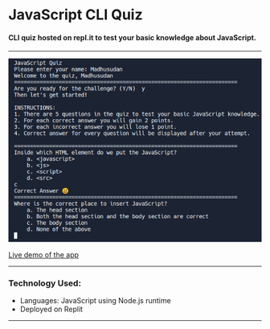 # JavaScript CLI Quiz

#### CLI quiz hosted on repl.it to test your basic knowledge about JavaScript.

<hr/>

![Screenshot](https://github.com/madhvsvdan/mark02/blob/main/02.png?raw=true)

[Live demo of the app](https://replit.com/@madhvsvdan/mark02)

<hr/>

### Technology Used:
- Languages: JavaScript using Node.js runtime
- Deployed on Replit

<hr/>
